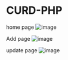 # CURD-PHP
home page
![image](https://user-images.githubusercontent.com/92242002/148350341-6e4b64b9-3d3d-4d3c-a84a-36348652a5d9.png)

Add page
![image](https://user-images.githubusercontent.com/92242002/148350470-62e02fcf-66a7-4e7d-a4bc-3c7a8731b951.png)


update page
![image](https://user-images.githubusercontent.com/92242002/148350504-26651db2-f9bb-4607-8834-0821ad0f8490.png)
